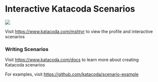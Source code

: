 # Interactive Katacoda Scenarios

[![](http://shields.katacoda.com/katacoda/mshtyr/count.svg)](https://www.katacoda.com/mshtyr "Get your profile on Katacoda.com")

Visit https://www.katacoda.com/mshtyr to view the profile and interactive scenarios

### Writing Scenarios
Visit https://www.katacoda.com/docs to learn more about creating Katacoda scenarios

For examples, visit https://github.com/katacoda/scenario-example
